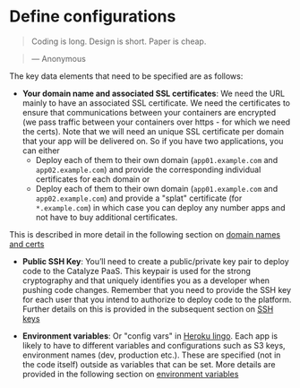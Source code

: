 # Define configurations

> Coding is long. Design is short. Paper is cheap.

> — Anonymous

The key data elements that need to be specified are as follows:

- **Your domain name and associated SSL certificates**: We need the URL mainly to have an associated SSL certificate. We need the certificates to ensure that communications between your containers are encrypted (we pass traffic between your containers over https - for which we need the certs). Note that we will need an unique SSL certificate per domain that your app will be delivered on. So if you have two applications, you can either
	- Deploy each of them to their own domain (`app01.example.com` and `app02.example.com`) and provide the corresponding individual certificates for each domain or
	- Deploy each of them to their own domain (`app01.example.com` and `app02.example.com`) and provide a "splat" certificate (for `*.example.com`) in which case you can deploy any number apps and not have to buy additional certificates.

This is described in more detail in the following section on [domain names and certs](./domain_names.html)

- **Public SSH Key**: You’ll need to create a public/private key pair to deploy code to the Catalyze PaaS. This keypair is used for the strong cryptography and that uniquely identifies you as a developer when pushing code changes. Remember that you need to provide the SSH key for each user that you intend to authorize to deploy code to the platform. Further details on this is provided in the subsequent section on [SSH keys](./ssh_keys.html)

- **Environment variables**: Or "config vars" in [Heroku lingo](https://devcenter.heroku.com/articles/config-vars). Each app is likely to have to different variables and configurations such as S3 keys, environment names (dev, production etc.). These are specified (not in the code itself) outside as variables that can be set. More details are provided in the following section on [environment variables](./environment_variables.html)

